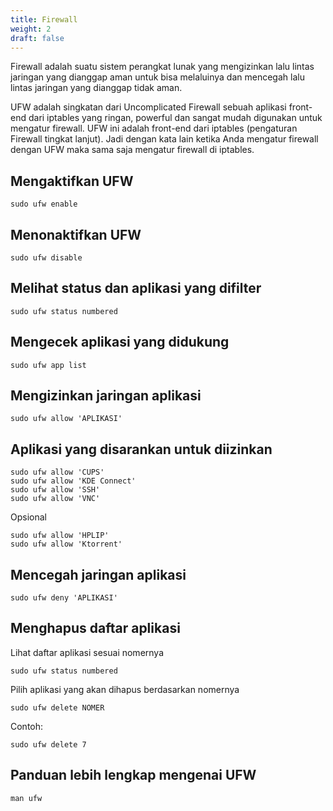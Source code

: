 ```yaml
---
title: Firewall
weight: 2
draft: false
---
```


Firewall adalah suatu sistem perangkat lunak yang mengizinkan lalu lintas jaringan yang dianggap aman untuk bisa melaluinya dan mencegah lalu lintas jaringan yang dianggap tidak aman.

UFW adalah singkatan dari Uncomplicated Firewall sebuah aplikasi front-end dari iptables yang ringan, powerful dan sangat mudah digunakan untuk mengatur firewall. UFW ini adalah front-end dari iptables (pengaturan Firewall tingkat lanjut). Jadi dengan kata lain ketika Anda mengatur firewall dengan UFW maka sama saja mengatur firewall di iptables.

## Mengaktifkan UFW

```shell
sudo ufw enable
```

## Menonaktifkan UFW

```shell
sudo ufw disable
```

## Melihat status dan aplikasi yang difilter

```shell
sudo ufw status numbered
```

## Mengecek aplikasi yang didukung

```shell
sudo ufw app list
```

## Mengizinkan jaringan aplikasi

```shell
sudo ufw allow 'APLIKASI'
```

## Aplikasi yang disarankan untuk diizinkan

```shell
sudo ufw allow 'CUPS'
sudo ufw allow 'KDE Connect'
sudo ufw allow 'SSH'
sudo ufw allow 'VNC'
```

Opsional

```shell
sudo ufw allow 'HPLIP'
sudo ufw allow 'Ktorrent'
```

## Mencegah jaringan aplikasi

```shell
sudo ufw deny 'APLIKASI'
```

## Menghapus daftar aplikasi

Lihat daftar aplikasi sesuai nomernya

```shell
sudo ufw status numbered
```

Pilih aplikasi yang akan dihapus berdasarkan nomernya

```shell
sudo ufw delete NOMER
```

Contoh:
```shell
sudo ufw delete 7
```

## Panduan lebih lengkap mengenai UFW

```shell
man ufw
```

